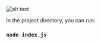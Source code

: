 ![alt text](https://raw.githubusercontent.com/sedaliSedalian/calculator/master/image/image.PNG)

In the project directory, you can run:
### `node index.js`